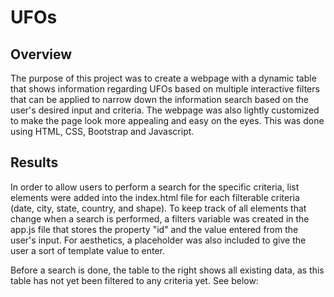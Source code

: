 # UFOs

## Overview

The purpose of this project was to create a webpage with a dynamic table that shows information regarding UFOs based on multiple interactive filters that can be applied to narrow down the information search based on the user's desired input and criteria. The webpage was also lightly customized to make the page look more appealing and easy on the eyes. This was done using HTML, CSS, Bootstrap and Javascript.


## Results

In order to allow users to perform a search for the specific criteria, list elements were added into the index.html file for each filterable criteria (date, city, state, country, and shape). To keep track of all elements that change when a search is performed, a filters variable was created in the app.js file that stores the property "id" and the value entered from the user's input. For aesthetics, a placeholder was also included to give the user a sort of template value to enter. 

Before a search is done, the table to the right shows all existing data, as this table has not yet been filtered to any criteria yet. See below: